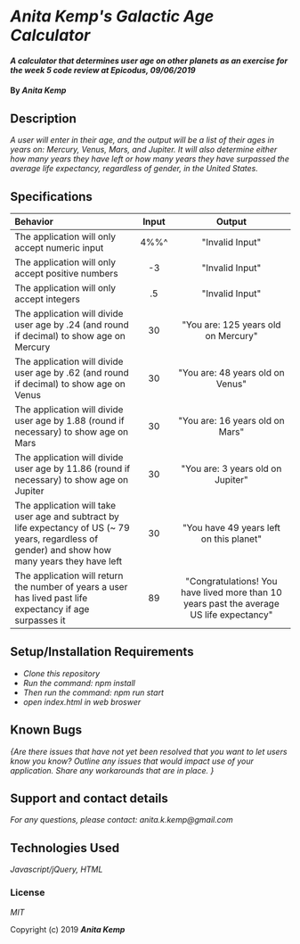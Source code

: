 # _Anita Kemp's Galactic Age Calculator_

#### _A calculator that determines user age on other planets as an exercise for the week 5 code review at Epicodus, 09/06/2019_

#### By _Anita Kemp_

## Description

_A user will enter in their age, and the output will be a list of their ages in years on: Mercury, Venus, Mars, and Jupiter. It will also determine either how many years they have left or how many years they have surpassed the average life expectancy, regardless of gender, in the United States._

## Specifications
|Behavior|Input|Output|
|:-----|:--------:|:---------:|
|The application will only accept numeric input| 4%%^| "Invalid Input"|
|The application will only accept positive numbers| -3 | "Invalid Input"|
|The application will only accept integers| .5 | "Invalid Input"|
|The application will divide user age by .24 (and round if decimal) to show age on Mercury| 30 | "You are: 125 years old on Mercury"|
|The application will divide user age by .62 (and round if decimal) to show age on Venus| 30| "You are: 48 years old on Venus"|
|The application will divide user age by 1.88 (round if necessary) to show age on Mars | 30| "You are: 16 years old on Mars"|
|The application will divide user age by 11.86 (round if necessary) to show age on Jupiter| 30| "You are: 3 years old on Jupiter"|
|The application will take user age and subtract by life expectancy of US (~ 79 years, regardless of gender) and show how many years they have left| 30| "You have 49 years left on this planet"|
|The application will return the number of years a user has lived past life expectancy if age surpasses it| 89 | "Congratulations! You have lived more than 10 years past the average US life expectancy"|

## Setup/Installation Requirements

* _Clone this repository_
* _Run the command: npm install_
* _Then run the command: npm run start_
* _open index.html in web broswer_

## Known Bugs

_{Are there issues that have not yet been resolved that you want to let users know you know?  Outline any issues that would impact use of your application.  Share any workarounds that are in place. }_

## Support and contact details

_For any questions, please contact: anita.k.kemp@gmail.com_

## Technologies Used

_Javascript/jQuery, HTML_

### License

*MIT*

Copyright (c) 2019 **_Anita Kemp_**
